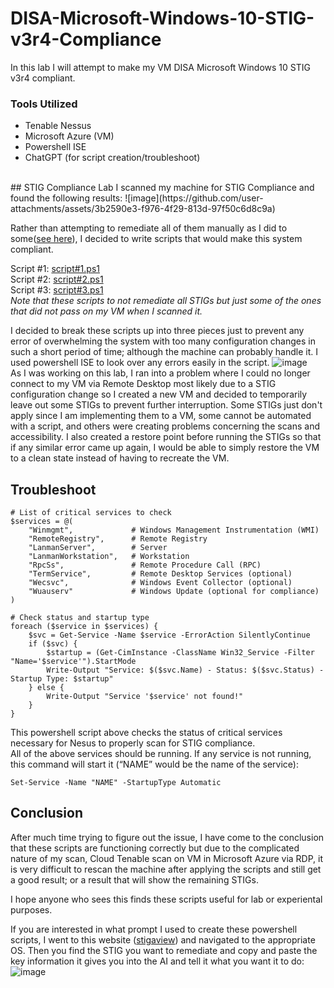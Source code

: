 # DISA-Microsoft-Windows-10-STIG-v3r4-Compliance
In this lab I will attempt to make my VM DISA Microsoft Windows 10 STIG v3r4 compliant.
### Tools Utilized
- Tenable Nessus
- Microsoft Azure (VM)
- Powershell ISE
- ChatGPT (for script creation/troubleshoot)
</br>
## STIG Compliance Lab
I scanned my machine for STIG Compliance and found the following results:
![image](https://github.com/user-attachments/assets/3b2590e3-f976-4f29-813d-97f50c6d8c9a)


Rather than attempting to remediate all of them manually as I did to some([see here](https://github.com/Jeremiah-Rojas/Jeremiah-Rojas/tree/main/STIGs)), I decided to write scripts that would make this system compliant.

Script #1: [script#1.ps1](https://github.com/Jeremiah-Rojas/DISA-Microsoft-Windows-10-STIG-v3r4-Compliance/blob/main/script%231.ps1)
</br>Script #2: [script#2.ps1](https://github.com/Jeremiah-Rojas/DISA-Microsoft-Windows-10-STIG-v3r4-Compliance/blob/main/script%232.ps1)
</br>Script #3: [script#3.ps1](https://github.com/Jeremiah-Rojas/DISA-Microsoft-Windows-10-STIG-v3r4-Compliance/blob/main/script%233.ps1)
</br>_Note that these scripts to not remediate all STIGs but just some of the ones that did not pass on my VM when I scanned it._

I decided to break these scripts up into three pieces just to prevent any error of overwhelming the system with too many configuration changes in such a short period of time; although the machine can probably handle it. I used powershell ISE to look over any errors easily in the script.
![image](https://github.com/user-attachments/assets/f03c4105-c630-45cf-9cf8-40e96e59bede)
</br>As I was working on this lab, I ran into a problem where I could no longer connect to my VM via Remote Desktop most likely due to a STIG configuration change so I created a new VM and decided to temporarily leave out some STIGs to prevent further interruption. Some STIGs just don't apply since I am implementing them to a VM, some cannot be automated with a script, and others were creating problems concerning the scans and accessibility. I also created a restore point before running the STIGs so that if any similar error came up again, I would be able to simply restore the VM to a clean state instead of having to recreate the VM.

## Troubleshoot
```
# List of critical services to check
$services = @(
    "Winmgmt",             # Windows Management Instrumentation (WMI)
    "RemoteRegistry",      # Remote Registry
    "LanmanServer",        # Server
    "LanmanWorkstation",   # Workstation
    "RpcSs",               # Remote Procedure Call (RPC)
    "TermService",         # Remote Desktop Services (optional)
    "Wecsvc",              # Windows Event Collector (optional)
    "Wuauserv"             # Windows Update (optional for compliance)
)

# Check status and startup type
foreach ($service in $services) {
    $svc = Get-Service -Name $service -ErrorAction SilentlyContinue
    if ($svc) {
        $startup = (Get-CimInstance -ClassName Win32_Service -Filter "Name='$service'").StartMode
        Write-Output "Service: $($svc.Name) - Status: $($svc.Status) - Startup Type: $startup"
    } else {
        Write-Output "Service '$service' not found!"
    }
}
```
This powershell script above checks the status of critical services necessary for Nesus to properly scan for STIG compliance.
</br>All of the above services should be running. If any service is not running, this command will start it (“NAME” would be the name of the service):
```
Set-Service -Name "NAME" -StartupType Automatic
```

## Conclusion
After much time trying to figure out the issue, I have come to the conclusion that these scripts are functioning correctly but due to the complicated nature of my scan, Cloud Tenable scan on VM in Microsoft Azure via RDP, it is very difficult to rescan the machine after applying the scripts and still get a good result; or a result that will show the remaining STIGs. 

I hope anyone who sees this finds these scripts useful for lab or experiental purposes.

If you are interested in what prompt I used to create these powershell scripts, I went to this website ([stigaview](https://stigaview.com/)) and navigated to the appropriate OS. Then you find the STIG you want to remediate and copy and paste the key information it gives you into the AI and tell it what you want it to do:
</br>
![image](https://github.com/user-attachments/assets/b701ec36-dcc3-466e-8630-8d4b085f6333)
